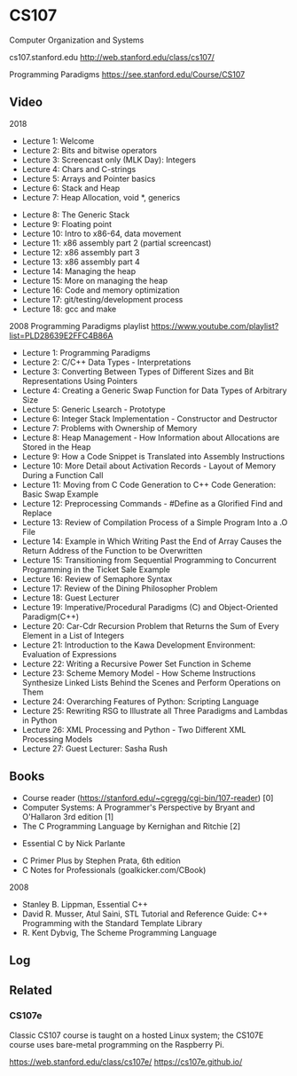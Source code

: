 CS107
=====

Computer Organization and Systems

cs107.stanford.edu
http://web.stanford.edu/class/cs107/

Programming Paradigms
https://see.stanford.edu/Course/CS107

## Video
2018
+ Lecture 1: Welcome
+ Lecture 2: Bits and bitwise operators 
+ Lecture 3: Screencast only (MLK Day): Integers
+ Lecture 4: Chars and C-strings
+ Lecture 5: Arrays and Pointer basics                                    
+ Lecture 6: Stack and Heap
+ Lecture 7: Heap Allocation, void \*, generics
- Lecture 8: The Generic Stack
- Lecture 9: Floating point
- Lecture 10: Intro to x86-64, data movement
- Lecture 11: x86 assembly part 2 (partial screencast)
- Lecture 12: x86 assembly part 3
- Lecture 13: x86 assembly part 4
- Lecture 14: Managing the heap
- Lecture 15: More on managing the heap
- Lecture 16: Code and memory optimization
- Lecture 17: git/testing/development process
- Lecture 18: gcc and make

2008 Programming Paradigms playlist
https://www.youtube.com/playlist?list=PLD28639E2FFC4B86A

+ Lecture 1: Programming Paradigms
+ Lecture 2: C/C++ Data Types - Interpretations
+ Lecture 3: Converting Between Types of Different Sizes and Bit Representations Using Pointers
+ Lecture 4: Creating a Generic Swap Function for Data Types of Arbitrary Size
+ Lecture 5: Generic Lsearch - Prototype
+ Lecture 6: Integer Stack Implementation - Constructor and Destructor
+ Lecture 7: Problems with Ownership of Memory
+ Lecture 8: Heap Management - How Information about Allocations are Stored in the Heap
+ Lecture 9: How a Code Snippet is Translated into Assembly Instructions
+ Lecture 10: More Detail about Activation Records - Layout of Memory During a Function Call
+ Lecture 11: Moving from C Code Generation to C++ Code Generation: Basic Swap Example
+ Lecture 12: Preprocessing Commands - #Define as a Glorified Find and Replace
+ Lecture 13: Review of Compilation Process of a Simple Program Into a .O File
+ Lecture 14: Example in Which Writing Past the End of Array Causes the Return Address of the Function to be Overwritten
+ Lecture 15: Transitioning from Sequential Programming to Concurrent Programming in the Ticket Sale Example
+ Lecture 16: Review of Semaphore Syntax
+ Lecture 17: Review of the Dining Philosopher Problem
+ Lecture 18: Guest Lecturer
+ Lecture 19: Imperative/Procedural Paradigms (C) and Object-Oriented Paradigm(C++)
+ Lecture 20: Car-Cdr Recursion Problem that Returns the Sum of Every Element in a List of Integers
+ Lecture 21: Introduction to the Kawa Development Environment: Evaluation of Expressions
+ Lecture 22: Writing a Recursive Power Set Function in Scheme
+ Lecture 23: Scheme Memory Model - How Scheme Instructions Synthesize Linked Lists Behind the Scenes and Perform Operations on Them
+ Lecture 24: Overarching Features of Python: Scripting Language
+ Lecture 25: Rewriting RSG to Illustrate all Three Paradigms and Lambdas in Python
+ Lecture 26: XML Processing and Python - Two Different XML Processing Models
+ Lecture 27: Guest Lecturer: Sasha Rush

## Books
- Course reader (https://stanford.edu/~cgregg/cgi-bin/107-reader)                   [0]
- Computer Systems: A Programmer's Perspective by Bryant and O'Hallaron 3rd edition [1]
- The C Programming Language by Kernighan and Ritchie                               [2]
+ Essential C by Nick Parlante
- C Primer Plus by Stephen Prata, 6th edition
- C Notes for Professionals (goalkicker.com/CBook)

2008
- Stanley B. Lippman, Essential C++
- David R. Musser, Atul Saini, STL Tutorial and Reference Guide: C++ Programming with the Standard Template Library
- R. Kent Dybvig, The Scheme Programming Language

## Log

## Related

### CS107e
Classic CS107 course is taught on a hosted Linux system; the CS107E course uses bare-metal
programming on the Raspberry Pi.

https://web.stanford.edu/class/cs107e/
https://cs107e.github.io/
